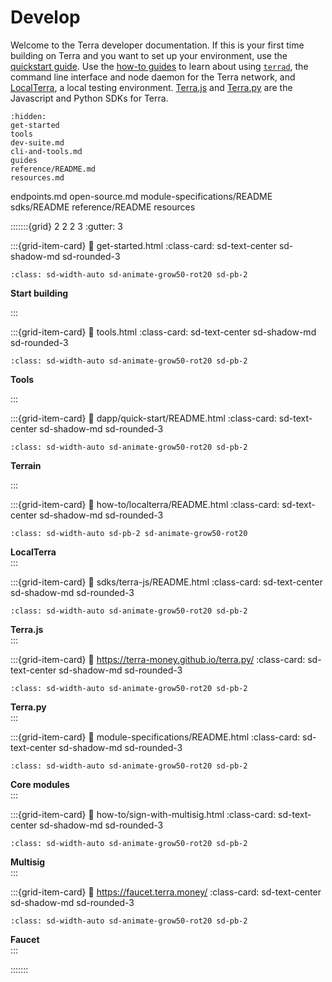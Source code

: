 # Develop

Welcome to the Terra developer documentation. If this is your first time building on Terra and you want to set up your environment, use the [quickstart guide](terrain/README.md). Use the [how-to guides](how-to/README.md) to learn about using [`terrad`](terrad/README.md), the command line interface and node daemon for the Terra network, and [LocalTerra](localterra/README.md), a local testing environment. [Terra.js](terra-js/README.md) and [Terra.py](https://terra-money.github.io/terra.py/) are the Javascript and Python SDKs for Terra.

```{toctree}
:hidden:
get-started
tools
dev-suite.md
cli-and-tools.md
guides
reference/README.md
resources.md
```


endpoints.md
open-source.md
module-specifications/README
sdks/README
reference/README
resources


:::::::{grid} 2 2 2 3
:gutter: 3

:::{grid-item-card}
:link: get-started.html
:class-card: sd-text-center sd-shadow-md sd-rounded-3
```{image} /img/Build_a_dApp_ver2.svg
:class: sd-width-auto sd-animate-grow50-rot20 sd-pb-2
```
**Start building**  

:::

:::{grid-item-card}
:link: tools.html
:class-card: sd-text-center sd-shadow-md sd-rounded-3
```{image} /img/Terrad.svg
:class: sd-width-auto sd-animate-grow50-rot20 sd-pb-2
```
**Tools**

:::

:::{grid-item-card}
:link: dapp/quick-start/README.html
:class-card: sd-text-center sd-shadow-md sd-rounded-3
```{image} /img/terrain.png
:class: sd-width-auto sd-animate-grow50-rot20 sd-pb-2
```
**Terrain**  

:::

:::{grid-item-card}
:link: how-to/localterra/README.html
:class-card: sd-text-center sd-shadow-md sd-rounded-3
```{image} /img/LocalTerra.svg
:class: sd-width-auto sd-pb-2 sd-animate-grow50-rot20
```
**LocalTerra**  
:::

:::{grid-item-card}
:link: sdks/terra-js/README.html
:class-card: sd-text-center sd-shadow-md sd-rounded-3
```{image} /img/terra_js.svg
:class: sd-width-auto sd-animate-grow50-rot20 sd-pb-2
```
**Terra.js**  
:::

:::{grid-item-card}
:link: https://terra-money.github.io/terra.py/
:class-card: sd-text-center sd-shadow-md sd-rounded-3
```{image} /img/terra_sdk.svg
:class: sd-width-auto sd-animate-grow50-rot20 sd-pb-2
```
**Terra.py**  
:::

:::{grid-item-card}
:link: module-specifications/README.html
:class-card: sd-text-center sd-shadow-md sd-rounded-3
```{image} /img/icon_core.svg
:class: sd-width-auto sd-animate-grow50-rot20 sd-pb-2
```
**Core modules**  
:::

:::{grid-item-card}
:link: how-to/sign-with-multisig.html
:class-card: sd-text-center sd-shadow-md sd-rounded-3
```{image} /img/Ecosystem_ver2.svg
:class: sd-width-auto sd-animate-grow50-rot20 sd-pb-2
```
**Multisig**  
:::

:::{grid-item-card}
:link: https://faucet.terra.money/
:class-card: sd-text-center sd-shadow-md sd-rounded-3
```{image} /img/Faucet.svg
:class: sd-width-auto sd-animate-grow50-rot20 sd-pb-2
```
**Faucet**  
:::

:::::::

